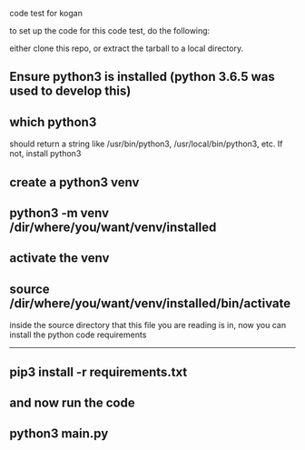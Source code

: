 code test for kogan

to set up the code for this code test, do the following:

either clone this repo, or extract the tarball to a local directory.

Ensure python3 is installed  (python 3.6.5 was used to develop this)
---------------------
which python3
---------------------
should return a string like /usr/bin/python3, /usr/local/bin/python3, etc.
If not, install python3

create a python3 venv
---------------------
python3 -m venv /dir/where/you/want/venv/installed
---------------------

activate the venv
---------------------
source /dir/where/you/want/venv/installed/bin/activate
---------------------

inside the source directory that this file you are reading is in,
now you can install the python code requirements

---------------------
pip3 install -r requirements.txt
---------------------

and now run the code
---------------------
python3 main.py
---------------------